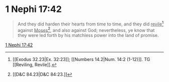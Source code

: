 # 1 Nephi 17:42

> And they did harden their hearts from time to time, and they did <u>revile</u>[^a] against <u>Moses</u>[^b], and also against God; nevertheless, ye know that they were led forth by his matchless power into the land of promise.

[1 Nephi 17:42](https://www.churchofjesuschrist.org/study/scriptures/bofm/1-ne/17?lang=eng&id=p42#p42)


[^a]: [[Exodus 32.23|Ex. 32:23]]; [[Numbers 14.2|Num. 14:2 (1-12)]]. TG [[Reviling, Revile]].
[^b]: [[D&C 84.23|D&C 84:23.]]
